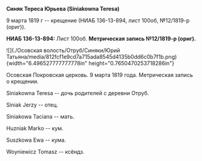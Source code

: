 **Синяк Тереса Юрьева (Siniakowna Teresa)**

9 марта 1819 г -- крещение (НИАБ 136-13-894, лист 100об, №12/1819-р
(ориг)).

**НИАБ 136-13-894:** Лист 100об. **Метрическая запись №12/1819-р
(ориг).**

![](./Осовская волость/Отруб/Синяки/Юрий Татьяна/media/812fcf1e9cd7a715ada8545d4135b0dd6c0b7f1b.png){width="6.496527777777778in"
height="0.7650470253718286in"}

Осовская Покровская церковь. 9 марта 1819 года. Метрическая запись о
крещении.

Siniakowna Teresa -- дочь родителей с деревни Отруб.

Siniak Jerzy -- отец.

Siniakowa Taciana -- мать.

Huzniak Markо -- кум.

Suszkowa Ewa -- кума.

Woyniewicz Tomasz -- ксёндз.
